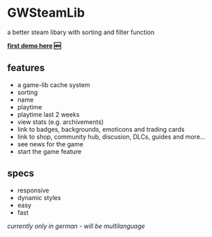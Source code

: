# GWSteamLib

a better steam libary with sorting and filter function

**[first demo here](http://gabrielw.de/steamlib/) :new:**

## features

* a game-lib cache system 
* sorting 
 * name
 * playtime
 * playtime last 2 weeks
* view stats (e.g. archivements)
* link to badges, backgrounds, emoticons and trading cards
* link to shop, community hub, discusion, DLCs, guides and more...
* see news for the game
* start the game feature

## specs
* responsive
* dynamic styles
* easy 
* fast

_currently only in german - will be multilanguage_

